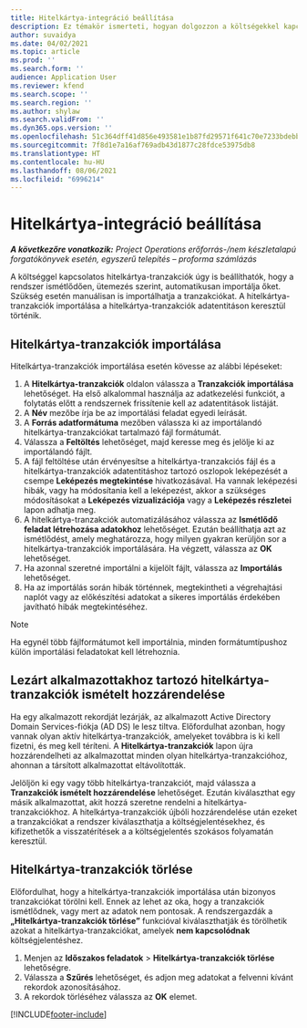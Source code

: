 ```yaml
---
title: Hitelkártya-integráció beállítása
description: Ez témakör ismerteti, hogyan dolgozzon a költségekkel kapcsolatos hitelkártya-tranzakciókkal.
author: suvaidya
ms.date: 04/02/2021
ms.topic: article
ms.prod: ''
ms.search.form: ''
audience: Application User
ms.reviewer: kfend
ms.search.scope: ''
ms.search.region: ''
ms.author: shylaw
ms.search.validFrom: ''
ms.dyn365.ops.version: ''
ms.openlocfilehash: 51c364dff41d856e493581e1b87fd29571f641c70e7233bdebb910efbc64b983
ms.sourcegitcommit: 7f8d1e7a16af769adb43d1877c28fdce53975db8
ms.translationtype: HT
ms.contentlocale: hu-HU
ms.lasthandoff: 08/06/2021
ms.locfileid: "6996214"
---
```

# <a name="set-up-credit-card-integration"></a>Hitelkártya-integráció beállítása

_**A következőre vonatkozik:** Project Operations erőforrás-/nem készletalapú forgatókönyvek esetén, egyszerű telepítés – proforma számlázás_

A költséggel kapcsolatos hitelkártya-tranzakciók úgy is beállíthatók, hogy a rendszer ismétlődően, ütemezés szerint, automatikusan importálja őket. Szükség esetén manuálisan is importálhatja a tranzakciókat. A hitelkártya-tranzakciók importálása a hitelkártya-tranzakciók adatentitáson keresztül történik.

## <a name="import-credit-card-transactions"></a>Hitelkártya-tranzakciók importálása

Hitelkártya-tranzakciók importálása esetén kövesse az alábbi lépéseket:

1. A **Hitelkártya-tranzakciók** oldalon válassza a **Tranzakciók importálása** lehetőséget. Ha első alkalommal használja az adatkezelési funkciót, a folytatás előtt a rendszernek frissítenie kell az adatentitások listáját.
2. A **Név** mezőbe írja be az importálási feladat egyedi leírását.
3. A **Forrás adatformátuma** mezőben válassza ki az importálandó hitelkártya-tranzakciókat tartalmazó fájl formátumát.
4. Válassza a **Feltöltés** lehetőséget, majd keresse meg és jelölje ki az importálandó fájlt.
5. A fájl feltöltése után érvényesítse a hitelkártya-tranzakciós fájl és a hitelkártya-tranzakciók adatentitáshoz tartozó oszlopok leképezését a csempe **Leképezés megtekintése** hivatkozásával. Ha vannak leképezési hibák, vagy ha módosítania kell a leképezést, akkor a szükséges módosításokat a **Leképezés vizualizációja** vagy a **Leképezés részletei** lapon adhatja meg.
6. A hitelkártya-tranzakciók automatizálásához válassza az **Ismétlődő feladat létrehozása adatokhoz** lehetőséget. Ezután beállíthatja azt az ismétlődést, amely meghatározza, hogy milyen gyakran kerüljön sor a hitelkártya-tranzakciók importálására. Ha végzett, válassza az **OK** lehetőséget.
7. Ha azonnal szeretné importálni a kijelölt fájlt, válassza az **Importálás** lehetőséget.
8. Ha az importálás során hibák történnek, megtekintheti a végrehajtási naplót vagy az előkészítési adatokat a sikeres importálás érdekében javítható hibák megtekintéséhez.

> [!NOTE]
> Ha egynél több fájlformátumot kell importálnia, minden formátumtípushoz külön importálási feladatokat kell létrehoznia.

## <a name="reassign-the-credit-card-transactions-for-terminated-employees"></a>Lezárt alkalmazottakhoz tartozó hitelkártya-tranzakciók ismételt hozzárendelése

Ha egy alkalmazott rekordját lezárják, az alkalmazott Active Directory Domain Services-fiókja (AD DS) le lesz tiltva. Előfordulhat azonban, hogy vannak olyan aktív hitelkártya-tranzakciók, amelyeket továbbra is ki kell fizetni, és meg kell téríteni. A **Hitelkártya-tranzakciók** lapon újra hozzárendelheti az alkalmazottat minden olyan hitelkártya-tranzakcióhoz, ahonnan a társított alkalmazottat eltávolították.

Jelöljön ki egy vagy több hitelkártya-tranzakciót, majd válassza a **Tranzakciók ismételt hozzárendelése** lehetőséget. Ezután kiválaszthat egy másik alkalmazottat, akit hozzá szeretne rendelni a hitelkártya-tranzakciókhoz. A hitelkártya-tranzakciók újbóli hozzárendelése után ezeket a tranzakciókat a rendszer kiválaszthatja a költségjelentésekhez, és kifizethetők a visszatérítések a a költségjelentés szokásos folyamatán keresztül.

## <a name="delete-credit-card-transactions"></a>Hitelkártya-tranzakciók törlése 

Előfordulhat, hogy a hitelkártya-tranzakciók importálása után bizonyos tranzakciókat törölni kell. Ennek az lehet az oka, hogy a tranzakciók ismétlődnek, vagy mert az adatok nem pontosak. A rendszergazdák a **„Hitelkártya-tranzakciók törlése”** funkcióval kiválaszthatják és törölhetik azokat a hitelkártya-tranzakciókat, amelyek **nem kapcsolódnak** költségjelentéshez. 

1. Menjen az **Időszakos feladatok** > **Hitelkártya-tranzakciók törlése** lehetőségre.
2. Válassza a **Szűrés** lehetőséget, és adjon meg adatokat a felvenni kívánt rekordok azonosításához.
3. A rekordok törléséhez válassza az **OK** elemet. 

[!INCLUDE[footer-include](../includes/footer-banner.md)]
